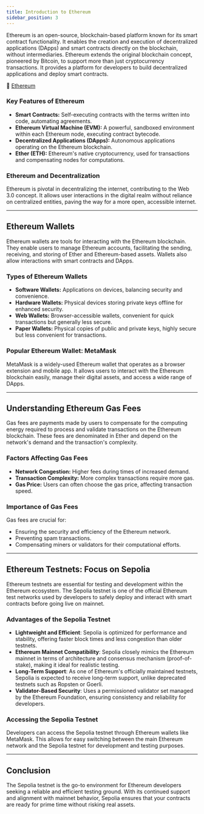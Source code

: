 ```yaml
---
title: Introduction to Ethereum
sidebar_position: 3
---
```


Ethereum is an open-source, blockchain-based platform known for its smart contract functionality. It enables the creation and execution of decentralized applications (DApps) and smart contracts directly on the blockchain, without intermediaries. Ethereum extends the original blockchain concept, pioneered by Bitcoin, to support more than just cryptocurrency transactions. It provides a platform for developers to build decentralized applications and deploy smart contracts.

🔗 [Ethereum](https://ethereum.org)

### Key Features of Ethereum

- **Smart Contracts:** Self-executing contracts with the terms written into code, automating agreements.
- **Ethereum Virtual Machine (EVM):** A powerful, sandboxed environment within each Ethereum node, executing contract bytecode.
- **Decentralized Applications (DApps):** Autonomous applications operating on the Ethereum blockchain.
- **Ether (ETH):** Ethereum's native cryptocurrency, used for transactions and compensating nodes for computations.

### Ethereum and Decentralization

Ethereum is pivotal in decentralizing the internet, contributing to the Web 3.0 concept. It allows user interactions in the digital realm without reliance on centralized entities, paving the way for a more open, accessible internet.

---

## Ethereum Wallets

Ethereum wallets are tools for interacting with the Ethereum blockchain. They enable users to manage Ethereum accounts, facilitating the sending, receiving, and storing of Ether and Ethereum-based assets. Wallets also allow interactions with smart contracts and DApps.

### Types of Ethereum Wallets

- **Software Wallets:** Applications on devices, balancing security and convenience.
- **Hardware Wallets:** Physical devices storing private keys offline for enhanced security.
- **Web Wallets:** Browser-accessible wallets, convenient for quick transactions but generally less secure.
- **Paper Wallets:** Physical copies of public and private keys, highly secure but less convenient for transactions.

### Popular Ethereum Wallet: MetaMask

MetaMask is a widely-used Ethereum wallet that operates as a browser extension and mobile app. It allows users to interact with the Ethereum blockchain easily, manage their digital assets, and access a wide range of DApps.

---

## Understanding Ethereum Gas Fees

Gas fees are payments made by users to compensate for the computing energy required to process and validate transactions on the Ethereum blockchain. These fees are denominated in Ether and depend on the network's demand and the transaction's complexity.

### Factors Affecting Gas Fees

- **Network Congestion:** Higher fees during times of increased demand.
- **Transaction Complexity:** More complex transactions require more gas.
- **Gas Price:** Users can often choose the gas price, affecting transaction speed.

### Importance of Gas Fees

Gas fees are crucial for:

- Ensuring the security and efficiency of the Ethereum network.
- Preventing spam transactions.
- Compensating miners or validators for their computational efforts.

---

## Ethereum Testnets: Focus on Sepolia

Ethereum testnets are essential for testing and development within the Ethereum ecosystem. The Sepolia testnet is one of the official Ethereum test networks used by developers to safely deploy and interact with smart contracts before going live on mainnet.

### Advantages of the Sepolia Testnet

- **Lightweight and Efficient**: Sepolia is optimized for performance and stability, offering faster block times and less congestion than older testnets.
- **Ethereum Mainnet Compatibility**: Sepolia closely mimics the Ethereum mainnet in terms of architecture and consensus mechanism (proof-of-stake), making it ideal for realistic testing.
- **Long-Term Support**: As one of Ethereum's officially maintained testnets, Sepolia is expected to receive long-term support, unlike deprecated testnets such as Ropsten or Goerli.
- **Validator-Based Security**: Uses a permissioned validator set managed by the Ethereum Foundation, ensuring consistency and reliability for developers.

### Accessing the Sepolia Testnet

Developers can access the Sepolia testnet through Ethereum wallets like MetaMask. This allows for easy switching between the main Ethereum network and the Sepolia testnet for development and testing purposes.

---

## Conclusion

The Sepolia testnet is the go-to environment for Ethereum developers seeking a reliable and efficient testing ground. With its continued support and alignment with mainnet behavior, Sepolia ensures that your contracts are ready for prime time without risking real assets.
